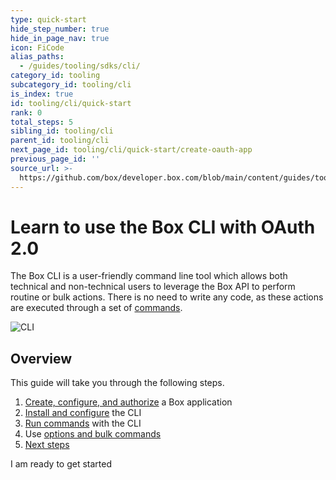 ```yaml
---
type: quick-start
hide_step_number: true
hide_in_page_nav: true
icon: FiCode
alias_paths:
  - /guides/tooling/sdks/cli/
category_id: tooling
subcategory_id: tooling/cli
is_index: true
id: tooling/cli/quick-start
rank: 0
total_steps: 5
sibling_id: tooling/cli
parent_id: tooling/cli
next_page_id: tooling/cli/quick-start/create-oauth-app
previous_page_id: ''
source_url: >-
  https://github.com/box/developer.box.com/blob/main/content/guides/tooling/cli/quick-start/0-index.md
---
```

# Learn to use the Box CLI with OAuth 2.0

<!--alex ignore executed-->

The Box CLI is a user-friendly command line tool which allows both technical and
non-technical users to leverage the Box API to perform routine or bulk actions.
There is no need to write any code, as these actions are executed through a set
of [commands][commands].

<ImageFrame center>

![CLI](./cli-code.png)

</ImageFrame>

## Overview

This guide will take you through the following steps.

1. [Create, configure, and authorize][one] a Box application
2. [Install and configure][two] the CLI
3. [Run commands][three] with the CLI
4. Use [options and bulk commands][four]
5. [Next steps][five]

<Next>

I am ready to get started

</Next>

[commands]: https://github.com/box/boxcli#command-topics
[one]: g://tooling/cli/quick-start/create-oauth-app/
[two]: g://tooling/cli/quick-start/install-and-configure/
[three]: g://tooling/cli/quick-start/build-commands-help/
[four]: g://tooling/cli/quick-start/options-and-bulk-commands/
[five]: g:/tooling/cli/quick-start/next-steps/